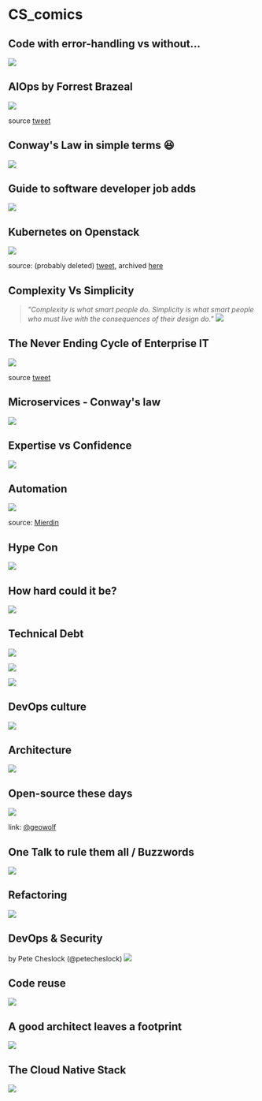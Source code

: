 # CS_comics

## Code with error-handling vs without...

![](imgs/code-with-without-error-handling.png)

## AIOps by Forrest Brazeal
![](imgs/Forrest_Brazeal_AIOps.jpg)

source [tweet](https://x.com/forrestbrazeal/status/1628057409452122112)


## Conway's Law in simple terms 😆
![](imgs/conways-law-crazy.jpg)


## Guide to software developer job adds
![](imgs/job-advertisement-guide.jpg)


## Kubernetes on Openstack
![](imgs/kubernetes-on-openstack.jpg)

source: (probably deleted) [tweet](https://twitter.com/craig_tracey/status/860931799077330944), archived [here](https://web.archive.org/web/20190502040407/https:/twitter.com/craig_tracey/status/860931799077330944)

## Complexity Vs Simplicity
> *"Complexity is what smart people do. Simplicity is what smart people who must live with the consequences of their design do."*
![](imgs/smart_people_complexity_&_simplicity.jpg)


## The Never Ending Cycle of Enterprise IT
![](imgs/it_never_ending_cycle.jpg)

source [tweet](https://twitter.com/giano/status/1007563057617362944)


## Microservices - Conway's law
![](imgs/microservices_conway's_law.jpg)


## Expertise vs Confidence
![](imgs/expertise_vs_confidence.png)


## Automation
![](imgs/automation.jpg)

source: [Mierdin](https://twitter.com/Mierdin/status/1100535357165240320)


## Hype Con
![](imgs/hype_con.jpg)


## How hard could it be?
![](imgs/dt100424.gif)


## Technical Debt
![](imgs/technical_debt.jpg)

![](imgs/too_busy.jpg)

![](imgs/106-tech-debt.png)


## DevOps culture
![](imgs/devops-explained.png)


## Architecture
![](imgs/architecture.jpg)


## Open-source these days
![](imgs/open_source_these_days.jpg)

link: [@geowolf](https://twitter.com/geowolf/status/971811346823221248)


## One Talk to rule them all / Buzzwords
![](imgs/One_Talk_to_rule_them_all.jpg)


## Refactoring
![](imgs/refactoring.jpg)


## DevOps & Security
by Pete Cheslock (@petecheslock)
![](imgs/unicorn_devops_sec.png)


## Code reuse
![](imgs/code_reuse.jpg)


## A good architect leaves a footprint
![](imgs/a_good_architect_leaves_a_footprint.jpg)


## The Cloud Native Stack
![](imgs/Cloud_Native_Building_Stack.jpg)
